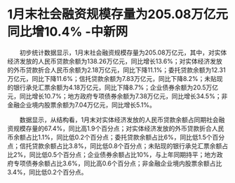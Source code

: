 # 1月末社会融资规模存量为205.08万亿元 同比增10.4% -中新网

　　初步统计数据显示，1月末社会融资规模存量为205.08万亿元，其中，对实体经济发放的人民币贷款余额为138.26万亿元，同比增长13.6%；对实体经济发放的外币贷款折合人民币余额为2.18万亿元，同比下降11.1%；委托贷款余额为12.31万亿元，同比下降11.6%；信托贷款余额为7.83万亿元，同比下降8.2%；未贴现的银行承兑汇票余额为4.18万亿元，同比下降8.7%；企业债券余额为20.5万亿元，同比增长10.7%；地方政府专项债券余额为7.38万亿元，同比增长34.5%；非金融企业境内股票余额为7.04万亿元，同比增长5.1%。

　　数据显示，从结构看，1月末对实体经济发放的人民币贷款余额占同期社会融资规模存量的67.4%，同比高1.9个百分点；对实体经济发放的外币贷款折合人民币余额占比1.1%，同比低0.2个百分点；委托贷款余额占比6%，同比低1.5个百分点；信托贷款余额占比3.8%，同比低0.8个百分点；未贴现的银行承兑汇票余额占比2%，同比低0.5个百分点；企业债券余额占比10%，与上年同期持平；地方政府专项债券余额占比3.6%，同比高0.6个百分点；非金融企业境内股票余额占比3.4%，同比低0.2个百分点。
